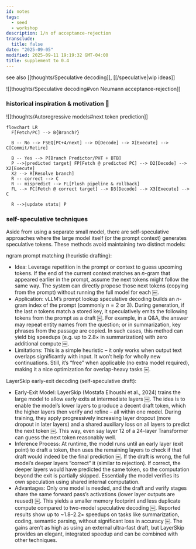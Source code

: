 ```yaml
---
id: notes
tags:
  - seed
  - workshop
description: 1/n of acceptance-rejection
transclude:
  title: false
date: "2025-09-05"
modified: 2025-09-11 19:19:32 GMT-04:00
title: supplement to 0.4
---
```


see also [[thoughts/Speculative decoding]], [[/speculative|wip ideas]]

![[thoughts/Speculative decoding#von Neumann acceptance-rejection]]

### historical inspiration & motivation 🚀

![[thoughts/Autoregressive models#next token prediction]]

```mermaid
flowchart LR
  F[Fetch/PC] --> B{Branch?}

  B -- No --> FSEQ[PC+4/next] --> D[Decode] --> X[Execute] --> C[Commit/Retire]

  B -- Yes --> P[Branch Predictor/PHT + BTB]
  P -->|predicted target| FP[Fetch @ predicted PC] --> D2[Decode] --> X2[Execute]
  X2 --> R[Resolve branch]
  R -- correct --> C
  R -- mispredict --> FL[Flush pipeline & rollback]
  FL --> FC[Fetch @ correct target] --> D3[Decode] --> X3[Execute] --> C

  R -->|update stats| P
```

### self-speculative techniques

Aside from using a separate small model, there are self-speculative approaches where the large model itself (or the prompt context) generates speculative tokens. These methods avoid maintaining two distinct models:

ngram prompt matching (heuristic drafting):

- Idea: Leverage repetition in the prompt or context to guess upcoming tokens. If the end of the current context matches an $n$-gram that appeared earlier in the prompt, assume the next tokens might follow the same way. The system can directly propose those next tokens (copying from the prompt) without running the full model for each ￼.
- Application: vLLM’s prompt lookup speculative decoding builds an $n$-gram index of the prompt (commonly $n=2$ or 3). During generation, if the last $n$ tokens match a stored key, it speculatively emits the following tokens from the prompt as a draft ￼. For example, in a Q&A, the answer may repeat entity names from the question; or in summarization, key phrases from the passage are copied. In such cases, this method can yield big speedups (e.g. up to 2.8× in summarization) with zero additional compute ￼.
- Limitations: This is a simple heuristic – it only works when output text overlaps significantly with input. It won’t help for wholly new continuations. Still, it’s “free” when applicable (no extra model required), making it a nice optimization for overlap-heavy tasks ￼.

LayerSkip early-exit decoding (self-speculative draft):

- Early-Exit Model: LayerSkip (Mostafa Elhoushi et al., 2024) trains the large model to allow early exits at intermediate layers ￼. The idea is to enable the model’s lower layers to produce a decent draft token, which the higher layers then verify and refine – all within one model. During training, they apply progressively increasing layer dropout (more dropout in later layers) and a shared auxiliary loss on all layers to predict the next token ￼. This way, even say layer 12 of a 24-layer Transformer can guess the next token reasonably well.
- Inference Process: At runtime, the model runs until an early layer (exit point) to draft a token, then uses the remaining layers to check if that draft would indeed be the final prediction ￼. If the draft is wrong, the full model’s deeper layers “correct” it (similar to rejection). If correct, the deeper layers would have predicted the same token, so the computation beyond the exit is partially skipped. Essentially the model verifies its own speculation using shared internal computation.
- Advantages: Only one model is needed, and the draft and verify stages share the same forward pass’s activations (lower layer outputs are reused) ￼. This yields a smaller memory footprint and less duplicate compute compared to two-model speculative decoding ￼. Reported results show up to ~1.8–2.2× speedups on tasks like summarization, coding, semantic parsing, without significant loss in accuracy ￼. The gains aren’t as high as using an external ultra-fast draft, but LayerSkip provides an elegant, integrated speedup and can be combined with other techniques.
